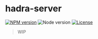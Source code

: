# hadra-server

[![NPM version](https://img.shields.io/npm/v/@sinedied/hue-cli.svg)](https://www.npmjs.com/package/@sinedied/hue-cli)
![Node version](https://img.shields.io/badge/node-%3E%3D4.0.0-brightgreen.svg)
[![License](https://img.shields.io/badge/license-MIT-blue.svg)](LICENSE)

> WIP

